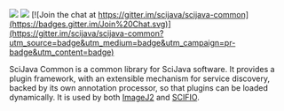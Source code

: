 [![](https://img.shields.io/maven-central/v/org.scijava/scijava-common.svg)](http://search.maven.org/#search%7Cgav%7C1%7Cg%3A%22org.scijava%22%20AND%20a%3A%22scijava-common%22)
[![](https://github.com/scijava/scijava-common/actions/workflows/build-main.yml/badge.svg)](https://github.com/scijava/scijava-common/actions/workflows/build-main.yml)
[![Join the chat at https://gitter.im/scijava/scijava-common](https://badges.gitter.im/Join%20Chat.svg)](https://gitter.im/scijava/scijava-common?utm_source=badge&utm_medium=badge&utm_campaign=pr-badge&utm_content=badge)

SciJava Common is a common library for SciJava software. It provides a
plugin framework, with an extensible mechanism for service discovery, backed
by its own annotation processor, so that plugins can be loaded dynamically.
It is used by both [ImageJ2](https://github.com/imagej/imagej2) and
[SCIFIO](https://github.com/scifio/scifio).
